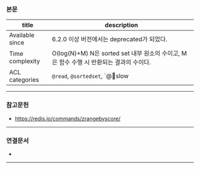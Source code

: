 ### 본문
| title           | description                                       |
| --------------- | ------------------------------------------------- |
| Available since | 6.2.0 이상 버전에서는 deprecated가 되었다.                                           |
| Time complexity | O(log(N)+M) N은 sorted set 내부 원소의 수이고, M은 함수 수행 시 반환되는 결과의 수이다. |
| ACL categories  | `@read`, `@sortedset`, `@slow              |

---
### 참고문헌
- https://redis.io/commands/zrangebyscore/
---
### 연결문서
- 
---
